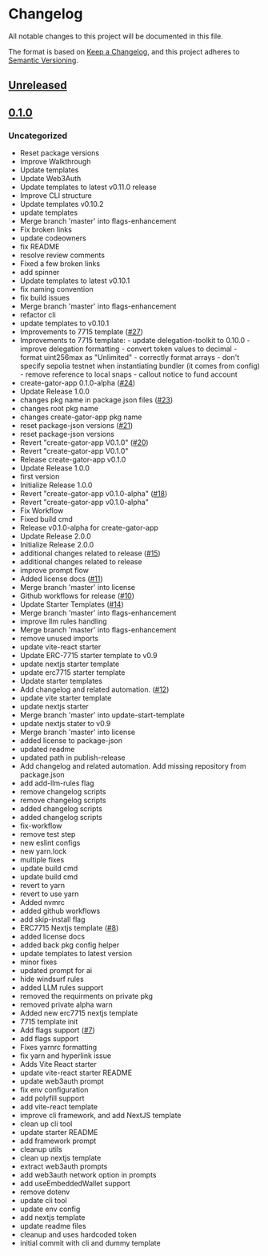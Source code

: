 # Changelog

All notable changes to this project will be documented in this file.

The format is based on [Keep a Changelog](https://keepachangelog.com/en/1.0.0/),
and this project adheres to [Semantic Versioning](https://semver.org/spec/v2.0.0.html).

## [Unreleased]

## [0.1.0]

### Uncategorized

- Reset package versions
- Improve Walkthrough
- Update templates
- Update Web3Auth
- Update templates to latest v0.11.0 release
- Improve CLI structure
- Update templates v0.10.2
- update templates
- Merge branch 'master' into flags-enhancement
- Fix broken links
- update codeowners
- fix README
- resolve review comments
- Fixed a few broken links
- add spinner
- Update templates to latest v0.10.1
- fix naming convention
- fix build issues
- Merge branch 'master' into flags-enhancement
- refactor cli
- update templates to v0.10.1
- Improvements to 7715 template ([#27](https://github.com/MetaMask/gator-examples/pull/27))
- Improvements to 7715 template: - update delegation-toolkit to 0.10.0 - improve delegation formatting - convert token values to decimal - format uint256max as "Unlimited" - correctly format arrays - don't specify sepolia testnet when instantiating bundler (it comes from config) - remove reference to local snaps - callout notice to fund account
- create-gator-app 0.1.0-alpha ([#24](https://github.com/MetaMask/gator-examples/pull/24))
- Update Release 1.0.0
- changes pkg name in package.json files ([#23](https://github.com/MetaMask/gator-examples/pull/23))
- changes root pkg name
- changes create-gator-app pkg name
- reset package-json versions ([#21](https://github.com/MetaMask/gator-examples/pull/21))
- reset package-json versions
- Revert "create-gator-app V0.1.0" ([#20](https://github.com/MetaMask/gator-examples/pull/20))
- Revert "create-gator-app V0.1.0"
- Release create-gator-app v0.1.0
- Update Release 1.0.0
- first version
- Initialize Release 1.0.0
- Revert "create-gator-app v0.1.0-alpha" ([#18](https://github.com/MetaMask/gator-examples/pull/18))
- Revert "create-gator-app v0.1.0-alpha"
- Fix Workflow
- Fixed build cmd
- Release v0.1.0-alpha for create-gator-app
- Update Release 2.0.0
- Initialize Release 2.0.0
- additional changes related to release ([#15](https://github.com/MetaMask/gator-examples/pull/15))
- additional changes related to release
- improve prompt flow
- Added license docs ([#11](https://github.com/MetaMask/gator-examples/pull/11))
- Merge branch 'master' into license
- Github workflows for release ([#10](https://github.com/MetaMask/gator-examples/pull/10))
- Update Starter Templates ([#14](https://github.com/MetaMask/gator-examples/pull/14))
- Merge branch 'master' into flags-enhancement
- improve llm rules handling
- Merge branch 'master' into flags-enhancement
- remove unused imports
- update vite-react starter
- Update ERC-7715 starter template to v0.9
- update nextjs starter template
- update erc7715 starter template
- Update starter templates
- Add changelog and related automation. ([#12](https://github.com/MetaMask/gator-examples/pull/12))
- update vite starter template
- update nextjs starter
- Merge branch 'master' into update-start-template
- update nextjs stater to v0.9
- Merge branch 'master' into license
- added license to package-json
- updated readme
- updated path in publish-release
- Add changelog and related automation. Add missing repository from package.json
- add add-llm-rules flag
- remove changelog scripts
- remove changelog scripts
- added changelog scripts
- added changelog scripts
- fix-workflow
- remove test step
- new eslint configs
- new yarn.lock
- multiple fixes
- update build cmd
- update build cmd
- revert to yarn
- revert to use yarn
- Added nvmrc
- added github workflows
- add skip-install flag
- ERC7715 Nextjs template ([#8](https://github.com/MetaMask/gator-examples/pull/8))
- added license docs
- added back pkg config helper
- update templates to latest version
- minor fixes
- updated prompt for ai
- hide windsurf rules
- added LLM rules support
- removed the requirments on private pkg
- removed private alpha warn
- Added new erc7715 nextjs template
- 7715 template init
- Add flags support ([#7](https://github.com/MetaMask/gator-examples/pull/7))
- add flags support
- Fixes yarnrc formatting
- fix yarn and hyperlink issue
- Adds Vite React starter
- update vite-react starter README
- update web3auth prompt
- fix env configuration
- add polyfill support
- add vite-react template
- improve cli framework, and add NextJS template
- clean up cli tool
- update starter README
- add framework prompt
- cleanup utils
- clean up nextjs template
- extract web3auth prompts
- add web3auth network option in prompts
- add useEmbeddedWallet support
- remove dotenv
- update cli tool
- update env config
- add nextjs template
- update readme files
- cleanup and uses hardcoded token
- initial commit with cli and dummy template

[Unreleased]: https://github.com/MetaMask/gator-examples/compare/create-gator-app@0.1.0...HEAD
[0.1.0]: https://github.com/MetaMask/gator-examples/releases/tag/create-gator-app@0.1.0
